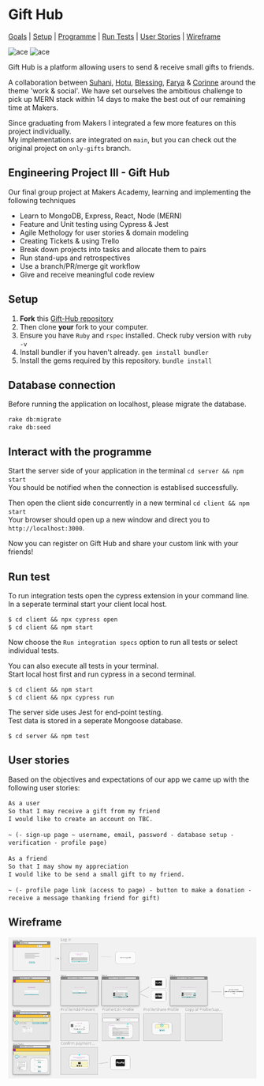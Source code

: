 Gift Hub
==================

[Goals](#Project) | [Setup](#Setup) | [Programme](#Interact) | [Run Tests](#Tests) | [User Stories](#User-Stories) | [Wireframe](#Wireframe)

<div align="left"> 
  <img src="client/src/images/lonely-boy.gif" alt="ace" width="200"/> </a> 
  <img src="client/src/images/gift1.gif" alt="ace" width="200"/> </a> 
<div>

Gift Hub is a platform allowing users to send & receive small gifts to friends.

A collaboration between [Suhani](https://github.com/suhani-zaman), [Hotu](https://github.com/ClaimingCookie5), [Blessing](https://github.com/BlessingUb), [Farya](https://github.com/Xfarya) & [Corinne](https://github.com/CorinneBosch) around the theme 'work & social'. We have set ourselves the ambitious challenge to pick up MERN stack within 14 days to make the best out of our remaining time at Makers.

Since graduating from Makers I integrated a few more features on this project individually.\
My implementations are integrated on `main`, but you can check out the original project on `only-gifts` branch.
  
## <a name="Project">Engineering Project III - Gift Hub</a>
Our final group project at Makers Academy, learning and implementing the following techniques

- Learn to MongoDB, Express, React, Node (MERN)
- Feature and Unit testing using Cypress & Jest
- Agile Methology for user stories & domain modeling
- Creating Tickets & using Trello
- Break down projects into tasks and allocate them to pairs
- Run stand-ups and retrospectives
- Use a branch/PR/merge git workflow
- Give and receive meaningful code review

## <a name="Setup">Setup</a>

1. **Fork** this [Gift-Hub repository](https://github.com/CorinneBosch/gift-hub/) 
2. Then clone **your** fork to your computer.
3. Ensure you have `Ruby` and `rspec` installed. Check ruby version with `ruby -v`
4. Install bundler if you haven't already.
`gem install bundler`
5. Install the gems required by this repository.
`bundle install`

## Database connection

Before running the application on localhost, please migrate the database.

```
rake db:migrate
rake db:seed
```

## <a name="Interact">Interact with the programme</a>

Start the server side of your application in the terminal `cd server && npm start`\
You should be notified when the connection is establised successfully.
  
Then open the client side concurrently in a new terminal `cd client && npm start`\
Your browser should open up a new window and direct you to `http://localhost:3000`.

Now you can register on Gift Hub and share your custom link with your friends!

## <a name="Tests">Run test</a>

To run integration tests open the cypress extension in your command line.\
In a seperate terminal start your client local host.
```
$ cd client && npx cypress open
$ cd client && npm start
```
Now choose the `Run integration specs` option to run all tests or select individual tests.
  
You can also execute all tests in your terminal.\
Start local host first and run cypress in a second terminal.
```
$ cd client && npm start
$ cd client && npx cypress run
```
 
The server side uses Jest for end-point testing.\
Test data is stored in a seperate Mongoose database.
```
$ cd server && npm test
```

## <a name="User-Stories">User stories</a>

Based on the objectives and expectations of our app we came up with the following user stories:

```
As a user
So that I may receive a gift from my friend
I would like to create an account on TBC.

~ (- sign-up page ~ username, email, password - database setup - verification - profile page)

As a friend
So that I may show my appreciation
I would like to be send a small gift to my friend.

~ (- profile page link (access to page) - button to make a donation - receive a message thanking friend for gift)
```

## <a name="Wireframe">Wireframe</a>

<div align="left"> 
  <img src="client/src/images/wireframe.png" alt="ace" /> </a> 
<div>
